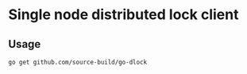 # Single node distributed lock client

## Usage

```shell
go get github.com/source-build/go-dlock
```